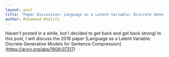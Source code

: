 ```yaml
---
layout: post
title: "Paper Discussion: Language as a Latent Variable: Discrete Generative Models for Sentence Compression"
author: Muhammad Khalifa
---
```


Haven't posted in a while, but I decided to get back and get back strong! In this post, I will discuss the 2016 paper [Language as a Latent Variable: Discrete Generative Models for Sentence Compression] (https://arxiv.org/abs/1609.07317)

